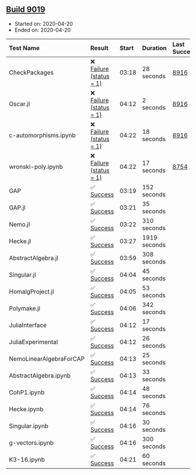 ## [Build 9019](https://oscarci.mathematik.uni-kl.de/job/oscar/9019/)

* Started on: 2020-04-20
* Ended on: 2020-04-20

| Test Name    | Result | Start | Duration | Last Success | First Failure |
|:-------------|:-------|:------|:---------|:-------------|:--------------|
| CheckPackages | ❌ [Failure (status = 1)](https://oscarci.mathematik.uni-kl.de/job/oscar/9019/artifact/logs/build-9019/CheckPackages.log) | 03:18 | 28 seconds | [8916](https://oscarci.mathematik.uni-kl.de/job/oscar/8916/) | [8920](https://oscarci.mathematik.uni-kl.de/job/oscar/8920/) |
| Oscar.jl | ❌ [Failure (status = 1)](https://oscarci.mathematik.uni-kl.de/job/oscar/9019/artifact/logs/build-9019/Oscar.jl.log) | 04:12 | 2 seconds | [8916](https://oscarci.mathematik.uni-kl.de/job/oscar/8916/) | [8920](https://oscarci.mathematik.uni-kl.de/job/oscar/8920/) |
| c-automorphisms.ipynb | ❌ [Failure (status = 1)](https://oscarci.mathematik.uni-kl.de/job/oscar/9019/artifact/logs/build-9019/c-automorphisms.ipynb.log) | 04:22 | 18 seconds | [8916](https://oscarci.mathematik.uni-kl.de/job/oscar/8916/) | [8920](https://oscarci.mathematik.uni-kl.de/job/oscar/8920/) |
| wronski-poly.ipynb | ❌ [Failure (status = 1)](https://oscarci.mathematik.uni-kl.de/job/oscar/9019/artifact/logs/build-9019/wronski-poly.ipynb.log) | 04:22 | 17 seconds | [8754](https://oscarci.mathematik.uni-kl.de/job/oscar/8754/) | [8755](https://oscarci.mathematik.uni-kl.de/job/oscar/8755/) |
| GAP | ✅ [Success](https://oscarci.mathematik.uni-kl.de/job/oscar/9019/artifact/logs/build-9019/GAP.log) | 03:19 | 152 seconds |  |  |
| GAP.jl | ✅ [Success](https://oscarci.mathematik.uni-kl.de/job/oscar/9019/artifact/logs/build-9019/GAP.jl.log) | 03:21 | 35 seconds |  |  |
| Nemo.jl | ✅ [Success](https://oscarci.mathematik.uni-kl.de/job/oscar/9019/artifact/logs/build-9019/Nemo.jl.log) | 03:22 | 310 seconds |  |  |
| Hecke.jl | ✅ [Success](https://oscarci.mathematik.uni-kl.de/job/oscar/9019/artifact/logs/build-9019/Hecke.jl.log) | 03:27 | 1919 seconds |  |  |
| AbstractAlgebra.jl | ✅ [Success](https://oscarci.mathematik.uni-kl.de/job/oscar/9019/artifact/logs/build-9019/AbstractAlgebra.jl.log) | 03:59 | 308 seconds |  |  |
| Singular.jl | ✅ [Success](https://oscarci.mathematik.uni-kl.de/job/oscar/9019/artifact/logs/build-9019/Singular.jl.log) | 04:04 | 45 seconds |  |  |
| HomalgProject.jl | ✅ [Success](https://oscarci.mathematik.uni-kl.de/job/oscar/9019/artifact/logs/build-9019/HomalgProject.jl.log) | 04:05 | 53 seconds |  |  |
| Polymake.jl | ✅ [Success](https://oscarci.mathematik.uni-kl.de/job/oscar/9019/artifact/logs/build-9019/Polymake.jl.log) | 04:06 | 342 seconds |  |  |
| JuliaInterface | ✅ [Success](https://oscarci.mathematik.uni-kl.de/job/oscar/9019/artifact/logs/build-9019/JuliaInterface.log) | 04:12 | 17 seconds |  |  |
| JuliaExperimental | ✅ [Success](https://oscarci.mathematik.uni-kl.de/job/oscar/9019/artifact/logs/build-9019/JuliaExperimental.log) | 04:12 | 26 seconds |  |  |
| NemoLinearAlgebraForCAP | ✅ [Success](https://oscarci.mathematik.uni-kl.de/job/oscar/9019/artifact/logs/build-9019/NemoLinearAlgebraForCAP.log) | 04:13 | 25 seconds |  |  |
| AbstractAlgebra.ipynb | ✅ [Success](https://oscarci.mathematik.uni-kl.de/job/oscar/9019/artifact/logs/build-9019/AbstractAlgebra.ipynb.log) | 04:13 | 33 seconds |  |  |
| CohP1.ipynb | ✅ [Success](https://oscarci.mathematik.uni-kl.de/job/oscar/9019/artifact/logs/build-9019/CohP1.ipynb.log) | 04:14 | 48 seconds |  |  |
| Hecke.ipynb | ✅ [Success](https://oscarci.mathematik.uni-kl.de/job/oscar/9019/artifact/logs/build-9019/Hecke.ipynb.log) | 04:14 | 76 seconds |  |  |
| Singular.ipynb | ✅ [Success](https://oscarci.mathematik.uni-kl.de/job/oscar/9019/artifact/logs/build-9019/Singular.ipynb.log) | 04:16 | 30 seconds |  |  |
| g-vectors.ipynb | ✅ [Success](https://oscarci.mathematik.uni-kl.de/job/oscar/9019/artifact/logs/build-9019/g-vectors.ipynb.log) | 04:16 | 300 seconds |  |  |
| K3-16.ipynb | ✅ [Success](https://oscarci.mathematik.uni-kl.de/job/oscar/9019/artifact/logs/build-9019/K3-16.ipynb.log) | 04:21 | 60 seconds |  |  |

